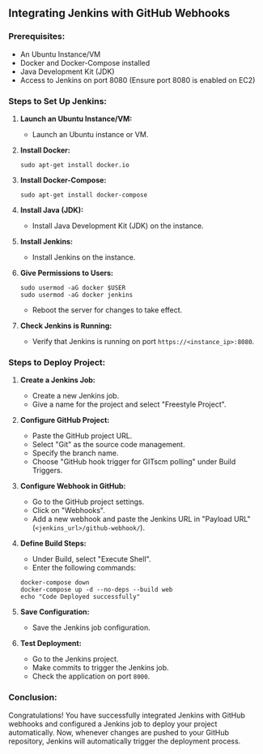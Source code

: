 ## Integrating Jenkins with GitHub Webhooks

### Prerequisites:
- An Ubuntu Instance/VM
- Docker and Docker-Compose installed
- Java Development Kit (JDK)
- Access to Jenkins on port 8080 (Ensure port 8080 is enabled on EC2)

### Steps to Set Up Jenkins:

1. **Launch an Ubuntu Instance/VM:**
   - Launch an Ubuntu instance or VM.

2. **Install Docker:**
   ```
   sudo apt-get install docker.io
   ```

3. **Install Docker-Compose:**
   ```
   sudo apt-get install docker-compose
   ```

4. **Install Java (JDK):**
   - Install Java Development Kit (JDK) on the instance.

5. **Install Jenkins:**
   - Install Jenkins on the instance.

6. **Give Permissions to Users:**
   ```
   sudo usermod -aG docker $USER
   sudo usermod -aG docker jenkins
   ```
   - Reboot the server for changes to take effect.

7. **Check Jenkins is Running:**
   - Verify that Jenkins is running on port `https://<instance_ip>:8080`.

### Steps to Deploy Project:

1. **Create a Jenkins Job:**
   - Create a new Jenkins job.
   - Give a name for the project and select "Freestyle Project".

2. **Configure GitHub Project:**
   - Paste the GitHub project URL.
   - Select "Git" as the source code management.
   - Specify the branch name.
   - Choose "GitHub hook trigger for GITscm polling" under Build Triggers.

3. **Configure Webhook in GitHub:**
   - Go to the GitHub project settings.
   - Click on "Webhooks".
   - Add a new webhook and paste the Jenkins URL in "Payload URL" (`<jenkins_url>/github-webhook/`).

4. **Define Build Steps:**
   - Under Build, select "Execute Shell".
   - Enter the following commands:
   ```
   docker-compose down
   docker-compose up -d --no-deps --build web
   echo "Code Deployed successfully"
   ```

5. **Save Configuration:**
   - Save the Jenkins job configuration.

6. **Test Deployment:**
   - Go to the Jenkins project.
   - Make commits to trigger the Jenkins job.
   - Check the application on port `8000`.

### Conclusion:
Congratulations! You have successfully integrated Jenkins with GitHub webhooks and configured a Jenkins job to deploy your project automatically. Now, whenever changes are pushed to your GitHub repository, Jenkins will automatically trigger the deployment process.
